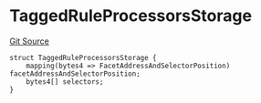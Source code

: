 # TaggedRuleProcessorsStorage
[Git Source](https://github.com/thrackle-io/Tron/blob/0f66d21b157a740e3d9acae765069e378935a031/src/economic/ruleProcessor/tagged/TaggedRuleProcessorDiamondLib.sol)


```solidity
struct TaggedRuleProcessorsStorage {
    mapping(bytes4 => FacetAddressAndSelectorPosition) facetAddressAndSelectorPosition;
    bytes4[] selectors;
}
```

